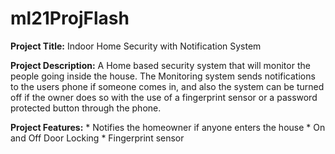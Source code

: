 # ml21ProjFlash

**Project Title:** Indoor Home Security with Notification System

**Project Description:**
  A Home based security system that will monitor the people going inside the house. The Monitoring system sends notifications to the users phone if someone comes in, and also the system can be turned off if the owner does so with the use of a fingerprint sensor or a password protected button through the phone.

**Project Features:**
          * Notifies the homeowner if anyone enters the house
          * On and Off Door Locking
          * Fingerprint sensor

